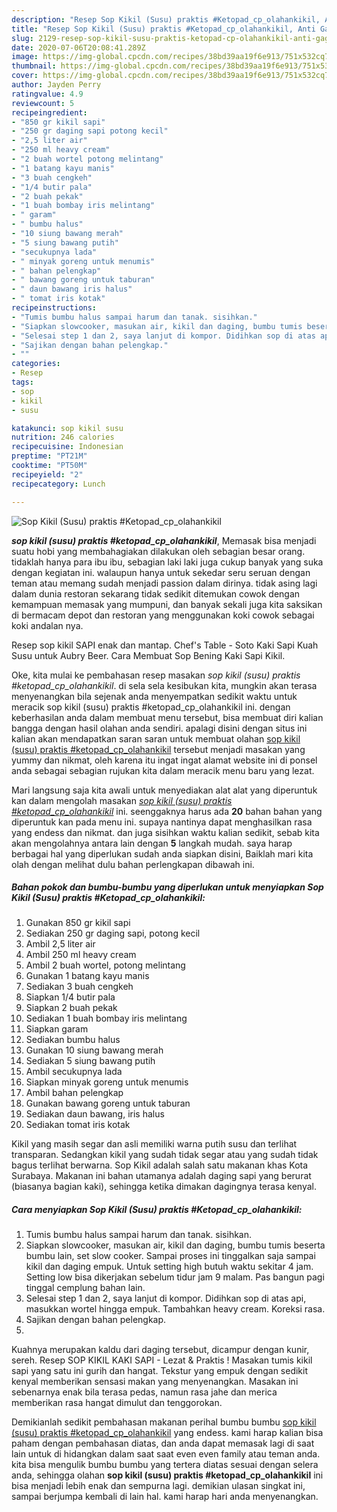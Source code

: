 ```yaml
---
description: "Resep Sop Kikil (Susu) praktis #Ketopad_cp_olahankikil, Anti Gagal"
title: "Resep Sop Kikil (Susu) praktis #Ketopad_cp_olahankikil, Anti Gagal"
slug: 2129-resep-sop-kikil-susu-praktis-ketopad-cp-olahankikil-anti-gagal
date: 2020-07-06T20:08:41.289Z
image: https://img-global.cpcdn.com/recipes/38bd39aa19f6e913/751x532cq70/sop-kikil-susu-praktis-ketopad_cp_olahankikil-foto-resep-utama.jpg
thumbnail: https://img-global.cpcdn.com/recipes/38bd39aa19f6e913/751x532cq70/sop-kikil-susu-praktis-ketopad_cp_olahankikil-foto-resep-utama.jpg
cover: https://img-global.cpcdn.com/recipes/38bd39aa19f6e913/751x532cq70/sop-kikil-susu-praktis-ketopad_cp_olahankikil-foto-resep-utama.jpg
author: Jayden Perry
ratingvalue: 4.9
reviewcount: 5
recipeingredient:
- "850 gr kikil sapi"
- "250 gr daging sapi potong kecil"
- "2,5 liter air"
- "250 ml heavy cream"
- "2 buah wortel potong melintang"
- "1 batang kayu manis"
- "3 buah cengkeh"
- "1/4 butir pala"
- "2 buah pekak"
- "1 buah bombay iris melintang"
- " garam"
- " bumbu halus"
- "10 siung bawang merah"
- "5 siung bawang putih"
- "secukupnya lada"
- " minyak goreng untuk menumis"
- " bahan pelengkap"
- " bawang goreng untuk taburan"
- " daun bawang iris halus"
- " tomat iris kotak"
recipeinstructions:
- "Tumis bumbu halus sampai harum dan tanak. sisihkan."
- "Siapkan slowcooker, masukan air, kikil dan daging, bumbu tumis beserta bumbu lain, set slow cooker. Sampai proses ini tinggalkan saja sampai kikil dan daging empuk. Untuk setting high butuh waktu sekitar 4 jam. Setting low bisa dikerjakan sebelum tidur jam 9 malam. Pas bangun pagi tinggal cemplung bahan lain."
- "Selesai step 1 dan 2, saya lanjut di kompor. Didihkan sop di atas api, masukkan wortel hingga empuk. Tambahkan heavy cream. Koreksi rasa."
- "Sajikan dengan bahan pelengkap."
- ""
categories:
- Resep
tags:
- sop
- kikil
- susu

katakunci: sop kikil susu 
nutrition: 246 calories
recipecuisine: Indonesian
preptime: "PT21M"
cooktime: "PT50M"
recipeyield: "2"
recipecategory: Lunch

---
```



![Sop Kikil (Susu) praktis #Ketopad_cp_olahankikil](https://img-global.cpcdn.com/recipes/38bd39aa19f6e913/751x532cq70/sop-kikil-susu-praktis-ketopad_cp_olahankikil-foto-resep-utama.jpg)

<b><i>sop kikil (susu) praktis #ketopad_cp_olahankikil</i></b>, Memasak bisa menjadi suatu hobi yang membahagiakan dilakukan oleh sebagian besar orang. tidaklah hanya para ibu ibu, sebagian laki laki juga cukup banyak yang suka dengan kegiatan ini. walaupun hanya untuk sekedar seru seruan dengan teman atau memang sudah menjadi passion dalam dirinya. tidak asing lagi dalam dunia restoran sekarang tidak sedikit ditemukan cowok dengan kemampuan memasak yang mumpuni, dan banyak sekali juga kita saksikan di bermacam depot dan restoran yang menggunakan koki cowok sebagai koki andalan nya.

Resep sop kikil SAPI enak dan mantap. Chef&#39;s Table - Soto Kaki Sapi Kuah Susu untuk Aubry Beer. Cara Membuat Sop Bening Kaki Sapi Kikil.

Oke, kita mulai ke pembahasan resep masakan <i>sop kikil (susu) praktis #ketopad_cp_olahankikil</i>. di sela sela kesibukan kita, mungkin akan terasa menyenangkan bila sejenak anda menyempatkan sedikit waktu untuk meracik sop kikil (susu) praktis #ketopad_cp_olahankikil ini. dengan keberhasilan anda dalam membuat menu tersebut, bisa membuat diri kalian bangga dengan hasil olahan anda sendiri. apalagi disini dengan situs ini kalian akan mendapatkan saran saran untuk membuat olahan <u>sop kikil (susu) praktis #ketopad_cp_olahankikil</u> tersebut menjadi masakan yang yummy dan nikmat, oleh karena itu ingat ingat alamat website ini di ponsel anda sebagai sebagian rujukan kita dalam meracik menu baru yang lezat.


Mari langsung saja kita awali untuk menyediakan alat alat yang diperuntuk kan dalam mengolah masakan <u><i>sop kikil (susu) praktis #ketopad_cp_olahankikil</i></u> ini. seenggaknya harus ada <b>20</b> bahan bahan yang diperuntuk kan pada menu ini. supaya nantinya dapat menghasilkan rasa yang endess dan nikmat. dan juga sisihkan waktu kalian sedikit, sebab kita akan mengolahnya antara lain dengan <b>5</b> langkah mudah. saya harap berbagai hal yang diperlukan sudah anda siapkan disini, Baiklah mari kita olah dengan melihat dulu bahan perlengkapan dibawah ini.

<!--inarticleads1-->

##### Bahan pokok dan bumbu-bumbu yang diperlukan untuk menyiapkan Sop Kikil (Susu) praktis #Ketopad_cp_olahankikil:

1. Gunakan 850 gr kikil sapi
1. Sediakan 250 gr daging sapi, potong kecil
1. Ambil 2,5 liter air
1. Ambil 250 ml heavy cream
1. Ambil 2 buah wortel, potong melintang
1. Gunakan 1 batang kayu manis
1. Sediakan 3 buah cengkeh
1. Siapkan 1/4 butir pala
1. Siapkan 2 buah pekak
1. Sediakan 1 buah bombay iris melintang
1. Siapkan  garam
1. Sediakan  bumbu halus
1. Gunakan 10 siung bawang merah
1. Sediakan 5 siung bawang putih
1. Ambil secukupnya lada
1. Siapkan  minyak goreng untuk menumis
1. Ambil  bahan pelengkap
1. Gunakan  bawang goreng untuk taburan
1. Sediakan  daun bawang, iris halus
1. Sediakan  tomat iris kotak


Kikil yang masih segar dan asli memiliki warna putih susu dan terlihat transparan. Sedangkan kikil yang sudah tidak segar atau yang sudah tidak bagus terlihat berwarna. Sop Kikil adalah salah satu makanan khas Kota Surabaya. Makanan ini bahan utamanya adalah daging sapi yang berurat (biasanya bagian kaki), sehingga ketika dimakan dagingnya terasa kenyal. 

<!--inarticleads2-->

##### Cara menyiapkan Sop Kikil (Susu) praktis #Ketopad_cp_olahankikil:

1. Tumis bumbu halus sampai harum dan tanak. sisihkan.
1. Siapkan slowcooker, masukan air, kikil dan daging, bumbu tumis beserta bumbu lain, set slow cooker. Sampai proses ini tinggalkan saja sampai kikil dan daging empuk. Untuk setting high butuh waktu sekitar 4 jam. Setting low bisa dikerjakan sebelum tidur jam 9 malam. Pas bangun pagi tinggal cemplung bahan lain.
1. Selesai step 1 dan 2, saya lanjut di kompor. Didihkan sop di atas api, masukkan wortel hingga empuk. Tambahkan heavy cream. Koreksi rasa.
1. Sajikan dengan bahan pelengkap.
1. 


Kuahnya merupakan kaldu dari daging tersebut, dicampur dengan kunir, sereh. Resep SOP KIKIL KAKI SAPI - Lezat &amp; Praktis ! Masakan tumis kikil sapi yang satu ini gurih dan hangat. Tekstur yang empuk dengan sedikit kenyal memberikan sensasi makan yang menyenangkan. Masakan ini sebenarnya enak bila terasa pedas, namun rasa jahe dan merica memberikan rasa hangat dimulut dan tenggorokan. 

Demikianlah sedikit pembahasan makanan perihal bumbu bumbu <u>sop kikil (susu) praktis #ketopad_cp_olahankikil</u> yang endess. kami harap kalian bisa paham dengan pembahasan diatas, dan anda dapat memasak lagi di saat lain untuk di hidangkan dalam saat saat even even family atau teman anda. kita bisa mengulik bumbu bumbu yang tertera diatas sesuai dengan selera anda, sehingga olahan <b>sop kikil (susu) praktis #ketopad_cp_olahankikil</b> ini bisa menjadi lebih enak dan sempurna lagi. demikian ulasan singkat ini, sampai berjumpa kembali di lain hal. kami harap hari anda menyenangkan.
